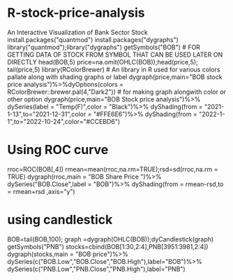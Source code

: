 # R-stock-price-analysis
An Interactive Visualization of Bank Sector Stock 
install.packages("quantmod")
install.packages("dygraphs")
library("quantmod");library("dygraphs")
getSymbols("BOB")    # FOR GETTING DATA OF STOCK FROM SYMBOL THAT CAN BE USED LATER ON DIRECTLY 
head(BOB,5)
price=na.omit(OHLC(BOB));head(price,5);
tail(price,5)
library(RColorBrewer)   # An library in R used for various colors pallate along with shading graphs or label 
dygraph(price,main="BOB stock price analysis")%>%dyOptions(colors = RColorBrewer::brewer.pal(4,"Dark2"))  # for making graph alongwith color or other option 
dygraph(price,main="BOB Stock price analysis")%>%
  dySeries(label = "Temp(F)",color = "Black")%>%
  dyShading(from = "2021-1-13",to="2021-12-31",color = "#FFE6E6")%>%
  dyShading(from = "2022-1-1",to="2022-10-24",color="#CCEBD6")
# Using ROC curve 
rroc=ROC(BOB[,4])
rmean=mean(rroc,na.rm=TRUE);rsd=sd(rroc,na.rm = TRUE)
dygraph(rroc,main = "BOB Share Price ")%>%
  dySeries("BOB.Close",label = "BOB")%>%
  dyShading(from = rmean-rsd,to = rmean+rsd ,axis="y")
# using candlestick 
BOB=tail(BOB,100); graph =dygraph(OHLC(BOB));dyCandlestick(graph)
getSymbols("PNB")
stocks=cbind(BOB[1:30,2:4],PNB[3951:3981,2:4])
dygraph(stocks,main = "BOB price")%>%
  dySeries(c("BOB.Low","BOB.Close","BOB.High"),label="BOB")%>%
  dySeries(c("PNB.Low","PNB.Close","PNB.High"),label="PNB")
